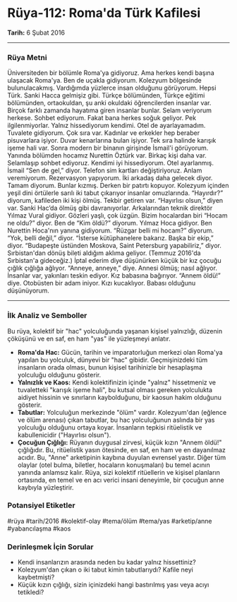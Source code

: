 # Rüya-112: Roma'da Türk Kafilesi
**Tarih:** 6 Şubat 2016

---
### Rüya Metni

Üniversiteden bir bölümle Roma'ya gidiyoruz. Ama herkes kendi başına ulaşacak Roma'ya. Ben de uçakla gidiyorum. Kolezyum bölgesinde bulunulacakmış. Vardığımda yüzlerce insan olduğunu görüyorum. Hepsi Türk. Sanki Hacca gelmişiz gibi. Türkçe bölümünden, Türkçe eğitimi bölümünden, ortaokuldan, şu anki okuldaki öğrencilerden insanlar var. Birçok farklı zamanda hayatıma giren insanlar bunlar. Selam veriyorum herkese. Sohbet ediyorum. Fakat bana herkes soğuk geliyor. Pek ilgilenmiyorlar. Yalnız hissediyorum kendimi. Otel de ayarlayamadım. Tuvalete gidiyorum. Çok sıra var. Kadınlar ve erkekler hep beraber pisuvarlara işiyor. Duvar kenarlarına bulan işiyor. Tek sıra halinde karışık işeme hali var. Sonra modern bir binanın girişinde İsmail'i görüyorum. Yanında bölümden hocamız Nurettin Öztürk var. Birkaç kişi daha var. Selamlaşıp sohbet ediyoruz. Kendimi iyi hissediyorum. Otel ayarlanmış. İsmail “Sen de gel,” diyor. Telefon sim kartları değiştiriyoruz. Anlam veremiyorum. Rezervasyon yapıyorum. İki arkadaş daha gelecek diyor. Tamam diyorum. Bunlar kızmış. Derken bir patırtı kopuyor. Kolezyum içinden yeşil dini örtülerle sarılı iki tabut çıkarıyor insanlar omuzlarında. “Hayırdır?” diyorum, kafileden iki kişi ölmüş. Tekbir getiren var. “Hayırlısı olsun,” diyen var. Sanki Hac’da ölmüş gibi davranıyorlar. Arkalarından teknik direktör Yılmaz Vural gidiyor. Gözleri yaşlı, çok üzgün. Bizim hocalardan biri “Hocam ne oldu?” diyor. Ben de “Kim öldü?” diyorum. Yılmaz Hoca gidiyor. Ben Nurettin Hoca'nın yanına gidiyorum. “Rüzgar belli mi hocam?” diyorum. “Yok, belli değil,” diyor. “İsterse kütüphanelere bakarız. Başka bir ekip,” diyor. “Budapeşte üstünden Moskova, Saint Petersburg yapabiliriz,” diyor. Sırbistan'dan dönüş bileti aldığım aklıma geliyor. (Temmuz 2016'da Sırbistan'a gideceğiz.) İptal ederim diye düşünürken küçük bir kız çocuğu çığlık çığlığa ağlıyor. “Anneye, anneye,” diye. Annesi ölmüş; nasıl ağlıyor. İnsanlar var, yakınları teskin ediyor. Kız babasına bağırıyor. “Annem öldü!” diye. Otobüsten bir adam iniyor. Kızı kucaklıyor. Babası olduğunu düşünüyorum.

---
### İlk Analiz ve Semboller

Bu rüya, kolektif bir "hac" yolculuğunda yaşanan kişisel yalnızlığı, düzenin çöküşünü ve en saf, en ham "yas" ile yüzleşmeyi anlatır.

* **Roma'da Hac:** Gücün, tarihin ve imparatorluğun merkezi olan Roma'ya yapılan bu yolculuk, dünyevi bir "hac" gibidir. Geçmişinizdeki tüm insanların orada olması, bunun kişisel tarihinizle bir hesaplaşma yolculuğu olduğunu gösterir.
* **Yalnızlık ve Kaos:** Kendi kolektifinizin içinde "yalnız" hissetmeniz ve tuvaletteki "karışık işeme hali", bu kutsal olması gereken yolculukta aidiyet hissinin ve sınırların kaybolduğunu, bir kaosun hakim olduğunu gösterir.
* **Tabutlar:** Yolculuğun merkezinde "ölüm" vardır. Kolezyum'dan (eğlence ve ölüm arenası) çıkan tabutlar, bu hac yolculuğunun aslında bir yas yolculuğu olduğunu ortaya koyar. İnsanların tepkisi ritüelistik ve kabullenicidir ("Hayırlısı olsun").
* **Çocuğun Çığlığı:** Rüyanın duygusal zirvesi, küçük kızın "Annem öldü!" çığlığıdır. Bu, ritüelistik yasın ötesinde, en saf, en ham ve en dayanılmaz acıdır. Bu, "Anne" arketipinin kaybına duyulan evrensel yastır. Diğer tüm olaylar (otel bulma, biletler, hocaların konuşmaları) bu temel acının yanında anlamsız kalır. Rüya, sizi kolektif ritüellerin ve kişisel planların ortasında, en temel ve en acı verici insani deneyimle, bir çocuğun anne kaybıyla yüzleştirir.

### Potansiyel Etiketler
#rüya #tarih/2016 #kolektif-olay #tema/ölüm #tema/yas #arketip/anne #yabancılaşma #kaos

### Derinleşmek İçin Sorular
* Kendi insanlarızın arasında neden bu kadar yalnız hissettiniz?
* Kolezyum'dan çıkan o iki tabut kimin tabutlarıydı? Kafile neyi kaybetmişti?
* Küçük kızın çığlığı, sizin içinizdeki hangi bastırılmış yası veya acıyı tetikledi?